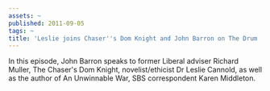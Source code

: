 ```yaml
---
assets: ~
published: 2011-09-05
tags: ~
title: 'Leslie joins Chaser''s Dom Knight and John Barron on The Drum '
---
```

In this episode, John Barron speaks to former Liberal adviser Richard Muller, The Chaser's Dom Knight, novelist/ethicist Dr Leslie Cannold, as well as the author of An Unwinnable War, SBS correspondent Karen Middleton.